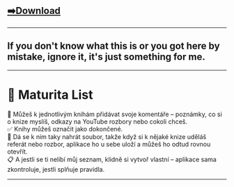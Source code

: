## [➡️Download](https://github.com/MrBoxik/maturita/releases/tag/2)

---

## If you don't know what this is or you got here by mistake, ignore it, it's just something for me.

---

# 📘 Maturita List

📝 Můžeš k jednotlivým knihám přidávat svoje komentáře – poznámky, co si o knize myslíš, odkazy na YouTube rozbory nebo cokoli chceš.  
✅ Knihy můžeš označit jako dokončené.  
📂 Dá se k nim taky nahrát soubor, takže když si k nějaké knize uděláš referát nebo rozbor, aplikace ho u sebe uloží a můžeš ho odtud rovnou otevřít.  
📋 A jestli se ti nelíbí můj seznam, klidně si vytvoř vlastní – aplikace sama zkontroluje, jestli splňuje pravidla.

---
